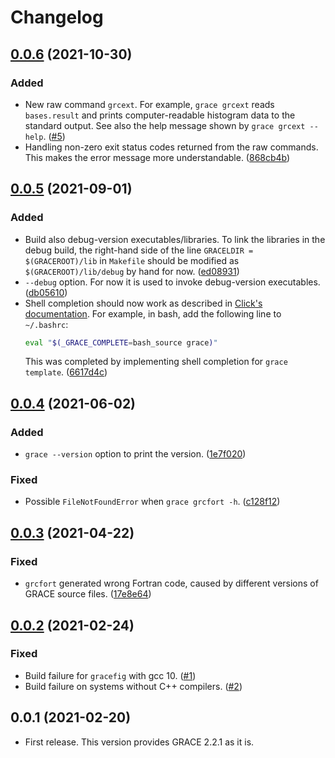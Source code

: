 # Changelog

<a name="0.0.6"></a>
## [0.0.6] (2021-10-30)
### Added
- New raw command `grcext`. For example, `grace grcext` reads `bases.result` and prints computer-readable histogram data to the standard output. See also the help message shown by `grace grcext --help`.
  ([#5](https://github.com/tueda/python-grace/issues/5))
- Handling non-zero exit status codes returned from the raw commands. This makes the error message more understandable.
  ([868cb4b](https://github.com/tueda/python-grace/commit/868cb4b01a18c8839bebad45f5ed212d89ade0e8))


<a name="0.0.5"></a>
## [0.0.5] (2021-09-01)
### Added
- Build also debug-version executables/libraries.
  To link the libraries in the debug build, the right-hand side of the line
  `GRACELDIR = $(GRACEROOT)/lib` in `Makefile` should be modified as
  `$(GRACEROOT)/lib/debug` by hand for now.
  ([ed08931](https://github.com/tueda/python-grace/commit/ed0893163636bfd3af33d99e9ede946f43abb6c8))
- `--debug` option. For now it is used to invoke debug-version executables.
  ([db05610](https://github.com/tueda/python-grace/commit/db056101fc98d2be83443c2d918e34e11148a0c8))
- Shell completion should now work as described in
  [Click's documentation](https://click.palletsprojects.com/en/8.0.x/shell-completion/#enabling-completion).
  For example, in bash, add the following line to `~/.bashrc`:
  ```bash
  eval "$(_GRACE_COMPLETE=bash_source grace)"
  ```
  This was completed by implementing shell completion for `grace template`.
  ([6617d4c](https://github.com/tueda/python-grace/commit/6617d4c9d13cbeb234585ee6d50167320a30f70a))


<a name="0.0.4"></a>
## [0.0.4] (2021-06-02)
### Added
- `grace --version` option to print the version.
  ([1e7f020](https://github.com/tueda/python-grace/commit/1e7f0206de95fa96e4dc2b67a8c4857d4eba9d1c))

### Fixed
- Possible `FileNotFoundError` when `grace grcfort -h`.
  ([c128f12](https://github.com/tueda/python-grace/commit/c128f12d0884891713d03cc2859f7aa1cdd0b83c))


<a name="0.0.3"></a>
## [0.0.3] (2021-04-22)
### Fixed
- `grcfort` generated wrong Fortran code, caused by different versions of GRACE source files.
  ([17e8e64](https://github.com/tueda/python-grace/commit/17e8e6487e017172d91d14a5e7d1add64e9f3a08))


<a name="0.0.2"></a>
## [0.0.2] (2021-02-24)
### Fixed
- Build failure for `gracefig` with gcc 10.
  ([#1](https://github.com/tueda/python-grace/issues/1))
- Build failure on systems without C++ compilers.
  ([#2](https://github.com/tueda/python-grace/issues/2))


<a name="0.0.1"></a>
## 0.0.1 (2021-02-20)
- First release. This version provides GRACE 2.2.1 as it is.

[0.0.6]: https://github.com/tueda/python-grace/compare/0.0.5...0.0.6
[0.0.5]: https://github.com/tueda/python-grace/compare/0.0.4...0.0.5
[0.0.4]: https://github.com/tueda/python-grace/compare/0.0.3...0.0.4
[0.0.3]: https://github.com/tueda/python-grace/compare/0.0.2...0.0.3
[0.0.2]: https://github.com/tueda/python-grace/compare/0.0.1...0.0.2
